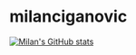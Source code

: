 # milanciganovic
[![Milan's GitHub stats](https://github-readme-stats.vercel.app/api?username=milan-ciganovic)](https://github.com/milan-ciganovic/github-readme-stats)
